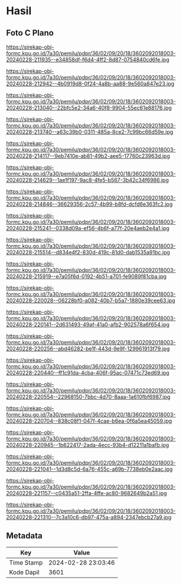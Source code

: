 # Hasil

## Foto C Plano

https://sirekap-obj-formc.kpu.go.id/7a30/pemilu/pdpr/36/02/09/20/18/3602092018003-20240228-211935--e34858df-f6d4-4ff2-8d87-0754840cd6fe.jpg

https://sirekap-obj-formc.kpu.go.id/7a30/pemilu/pdpr/36/02/09/20/18/3602092018003-20240228-212942--4b0919d8-0f24-4a8b-aa88-9e560a847e23.jpg

https://sirekap-obj-formc.kpu.go.id/7a30/pemilu/pdpr/36/02/09/20/18/3602092018003-20240228-213040--22bfc5e2-34a6-40f8-9904-55ec61e88176.jpg

https://sirekap-obj-formc.kpu.go.id/7a30/pemilu/pdpr/36/02/09/20/18/3602092018003-20240228-213740--a63c39b0-0311-485a-8ce2-7c99bc66d59e.jpg

https://sirekap-obj-formc.kpu.go.id/7a30/pemilu/pdpr/36/02/09/20/18/3602092018003-20240228-214117--9eb7410e-ab81-49b2-aee5-17760c23963d.jpg

https://sirekap-obj-formc.kpu.go.id/7a30/pemilu/pdpr/36/02/09/20/18/3602092018003-20240228-214629--1ae1f197-9ac8-4fe5-b567-3b42c34f6986.jpg

https://sirekap-obj-formc.kpu.go.id/7a30/pemilu/pdpr/36/02/09/20/18/3602092018003-20240228-214846--36629356-2c57-4b99-b8fd-dcfd6e363fc2.jpg

https://sirekap-obj-formc.kpu.go.id/7a30/pemilu/pdpr/36/02/09/20/18/3602092018003-20240228-215241--0338d09a-ef56-4b6f-a77f-20e4aeb2e4a1.jpg

https://sirekap-obj-formc.kpu.go.id/7a30/pemilu/pdpr/36/02/09/20/18/3602092018003-20240228-215514--d834e4f2-830d-419c-81d0-dab1535a91bc.jpg

https://sirekap-obj-formc.kpu.go.id/7a30/pemilu/pdpr/36/02/09/20/18/3602092018003-20240228-215919--e7a05f6d-0192-4b51-a701-fe9089f81cba.jpg

https://sirekap-obj-formc.kpu.go.id/7a30/pemilu/pdpr/36/02/09/20/18/3602092018003-20240228-220028--06228bf0-a082-40b7-b5a7-1880e39cee63.jpg

https://sirekap-obj-formc.kpu.go.id/7a30/pemilu/pdpr/36/02/09/20/18/3602092018003-20240228-220141--2d631493-49af-41a0-afb2-902578a6f654.jpg

https://sirekap-obj-formc.kpu.go.id/7a30/pemilu/pdpr/36/02/09/20/18/3602092018003-20240228-220256--abd46282-be1f-443d-9e9f-129961913f79.jpg

https://sirekap-obj-formc.kpu.go.id/7a30/pemilu/pdpr/36/02/09/20/18/3602092018003-20240228-220440--ff1c91da-4cba-406f-95ac-07471c73ed69.jpg

https://sirekap-obj-formc.kpu.go.id/7a30/pemilu/pdpr/36/02/09/20/18/3602092018003-20240228-220554--22968150-7bbc-4d70-8aaa-1a610fbf6987.jpg

https://sirekap-obj-formc.kpu.go.id/7a30/pemilu/pdpr/36/02/09/20/18/3602092018003-20240228-220704--838c08f1-047f-4cae-b6ea-0f6a5ea45059.jpg

https://sirekap-obj-formc.kpu.go.id/7a30/pemilu/pdpr/36/02/09/20/18/3602092018003-20240228-220945--1b622417-2ada-4ecc-93b4-d12211a1bafb.jpg

https://sirekap-obj-formc.kpu.go.id/7a30/pemilu/pdpr/36/02/09/20/18/3602092018003-20240228-221041--1d3d8c5d-6a76-455c-a69b-7738eb0e2aac.jpg

https://sirekap-obj-formc.kpu.go.id/7a30/pemilu/pdpr/36/02/09/20/18/3602092018003-20240228-221157--c0435a51-2ffa-4ffe-ac80-9682649b2a51.jpg

https://sirekap-obj-formc.kpu.go.id/7a30/pemilu/pdpr/36/02/09/20/18/3602092018003-20240228-221310--7c3a10c6-db97-475a-a894-2347ebcb27a9.jpg


## Metadata

| Key        | Value               |
| ---------- | ------------------- |
| Time Stamp | 2024-02-28 23:03:46 |
| Kode Dapil | 3601                |



